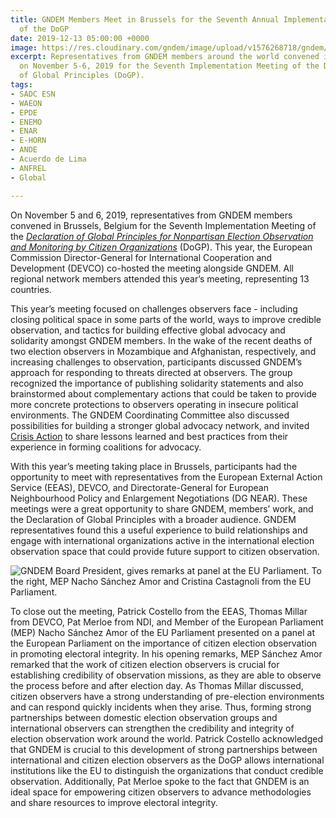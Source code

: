 ```yaml
---
title: GNDEM Members Meet in Brussels for the Seventh Annual Implementation Meeting
  of the DoGP
date: 2019-12-13 05:00:00 +0000
image: https://res.cloudinary.com/gndem/image/upload/v1576268718/gndem/IMG-2479_gaxyfy.jpg
excerpt: Representatives from GNDEM members around the world convened in Brussels
  on November 5-6, 2019 for the Seventh Implementation Meeting of the Declaration
  of Global Principles (DoGP).
tags:
- SADC ESN
- WAEON
- EPDE
- ENEMO
- ENAR
- E-HORN
- ANDE
- Acuerdo de Lima
- ANFREL
- Global

---
```

On November 5 and 6, 2019, representatives from GNDEM members convened in Brussels, Belgium for the Seventh Implementation Meeting of the [_Declaration of Global Principles for Nonpartisan Election Observation and Monitoring by Citizen Organizations_](https://gndem.org/declaration-of-global-principles/) (DoGP). This year, the European Commission Director-General for International Cooperation and Development (DEVCO) co-hosted the meeting alongside GNDEM. All regional network members attended this year’s meeting, representing 13 countries.

This year’s meeting focused on challenges observers face - including closing political space in some parts of the world, ways to improve credible observation, and tactics for building effective global advocacy and solidarity amongst GNDEM members. In the wake of the recent deaths of two election observers in Mozambique and Afghanistan, respectively, and increasing challenges to observation, participants discussed GNDEM’s approach for responding to threats directed at observers. The group recognized the importance of publishing solidarity statements and also brainstormed about complementary actions that could be taken to provide more concrete protections to observers operating in insecure political environments. The GNDEM Coordinating Committee also discussed possibilities for building a stronger global advocacy network, and invited [Crisis Action](https://crisisaction.org/) to share lessons learned and best practices from their experience in forming coalitions for advocacy.

With this year’s meeting taking place in Brussels, participants had the opportunity to meet with representatives from the European External Action Service (EEAS), DEVCO, and Directorate-General for European Neighbourhood Policy and Enlargement Negotiations (DG NEAR). These meetings were a great opportunity to share GNDEM, members’ work, and the Declaration of Global Principles with a broader audience. GNDEM representatives found this a useful experience to build relationships and engage with international organizations active in the international election observation space that could provide future support to citizen observation.

![GNDEM Board President, gives remarks at panel at the EU Parliament. To the right, MEP Nacho Sánchez Amor and Cristina Castagnoli from the EU Parliament.](https://res.cloudinary.com/gndem/image/upload/v1576268771/gndem/IMG-2538_gi0on3.jpg "Joe Keyrouz,")

To close out the meeting, Patrick Costello from the EEAS, Thomas Millar from DEVCO, Pat Merloe from NDI, and Member of the European Parliament (MEP) Nacho Sánchez Amor of the EU Parliament presented on a panel at the European Parliament on the importance of citizen election observation in promoting electoral integrity. In his opening remarks, MEP Sánchez Amor remarked that the work of citizen election observers is crucial for establishing credibility of observation missions, as they are able to observe the process before and after election day. As Thomas Millar discussed, citizen observers have a strong understanding of pre-election environments and can respond quickly incidents when they arise. Thus, forming strong partnerships between domestic election observation groups and international observers can strengthen the credibility and integrity of election observation work around the world. Patrick Costello acknowledged that GNDEM is crucial to this development of strong partnerships between international and citizen election observers as the DoGP allows international institutions like the EU to distinguish the organizations that conduct credible observation. Additionally, Pat Merloe spoke to the fact that GNDEM is an ideal space for empowering citizen observers to advance methodologies and share resources to improve electoral integrity.